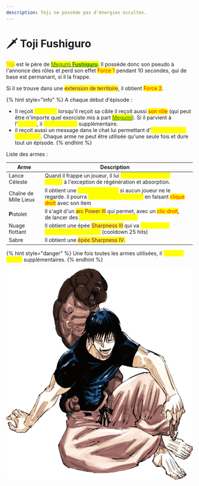 ```yaml
---
description: Toji ne possède pas d'énergies occultes.
---
```


# 🗡 Toji Fushiguro

<mark style="color:orange;">Toji</mark> est le père de [<mark style="color:green;">Megumi</mark> <mark style="color:green;"></mark><mark style="color:green;">**Fushiguro**</mark>](../exorcistes/megumi-fushiguro.md)<mark style="color:green;">**.**</mark> Il possède donc son pseudo à l'annonce des rôles et perd son effet <mark style="color:red;">Force 1</mark> pendant 10 secondes, qui de base est permanant, si il la frappe.&#x20;

Si il se trouve dans une <mark style="color:purple;">extension de territoire</mark>, il obtient <mark style="color:red;">Force 2</mark>.

{% hint style="info" %}
A chaque début d'épisode :&#x20;

* Il reçoit <mark style="color:yellow;">une cible</mark> lorsqu'il reçoit sa cible il reçoit aussi <mark style="color:red;">son rôle</mark> (qui peut être n'importe quel exorciste mis à part [<mark style="color:green;">Megumi</mark>](../exorcistes/megumi-fushiguro.md)). Si il parvient à l'<mark style="color:yellow;">éliminer</mark>, il <mark style="color:yellow;">gagne 1 cœur</mark> supplémentaire.&#x20;
* il reçoit aussi un message dans le chat lui permettant d'<mark style="color:yellow;">accéder à tout un arsenal</mark>. Chaque arme ne peut être utilisée qu'une seule fois et dure tout un épisode.
{% endhint %}

Liste des armes :

<table><thead><tr><th>Arme</th><th>Description</th><th data-hidden></th></tr></thead><tbody><tr><td>Lance Céleste</td><td>Quand il frappe un joueur, il lui <mark style="color:yellow;">retire tous ses effets positifs</mark> à l'exception de régénération et absorption. </td><td></td></tr><tr><td>Chaîne de Mille Lieux</td><td>Il obtient une <mark style="color:yellow;">reach de 4 blocs</mark> si aucun joueur ne le regarde. il pourra <mark style="color:yellow;">dash derrière le joueur</mark> en faisant <mark style="color:red;">clique droit</mark> avec son item</td><td></td></tr><tr><td><strong>P</strong>istolet</td><td>Il s'agit d'un <mark style="color:purple;">arc Power III</mark> qui permet, avec un <mark style="color:red;">clic droit</mark>, de lancer des <mark style="color:yellow;">flèches instantanément.</mark></td><td></td></tr><tr><td>Nuage flottant</td><td>Il obtient une épée <mark style="color:purple;">Sharpness III</mark> qui va <mark style="color:yellow;">propulser le joueur 50 blocs au loin</mark> (cooldown 25 hits)</td><td></td></tr><tr><td>Sabre</td><td>Il obtient une <mark style="color:purple;">épée Sharpness IV.</mark></td><td></td></tr></tbody></table>

{% hint style="danger" %}
Une fois toutes les armes utilisées, il <mark style="color:yellow;">gagne 3 cœurs</mark> supplémentaires.&#x20;
{% endhint %}

![](../../../.gitbook/assets/Toji.png)

